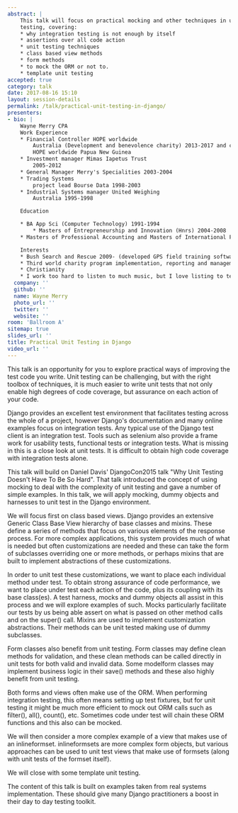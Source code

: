 ```yaml
---
abstract: |
    This talk will focus on practical mocking and other techniques in unit
    testing, covering:
    * why integration testing is not enough by itself
    * assertions over all code action
    * unit testing techniques
    * class based view methods
    * form methods
    * to mock the ORM or not to.
    * template unit testing
accepted: true
category: talk
date: 2017-08-16 15:10
layout: session-details
permalink: /talk/practical-unit-testing-in-django/
presenters:
- bio: |
    Wayne Merry CPA
    Work Experience
    * Financial Controller HOPE worldwide
        Australia (Development and benevolence charity) 2013-2017 and consultant to
        HOPE worldwide Papua New Guinea
    * Investment manager Mimas Iapetus Trust
        2005-2012
    * General Manager Merry's Specialities 2003-2004
    * Trading Systems
        project lead Bourse Data 1998-2003
    * Industrial Systems manager United Weighing
        Australia 1995-1998

    Education

    * BA App Sci (Computer Technology) 1991-1994
        * Masters of Entrepreneurship and Innovation (Hnrs) 2004-2008
    * Masters of Professional Accounting and Masters of International Finance (2010-2012)

    Interests
    * Bush Search and Rescue 2009- (developed GPS field training software using Django, first used 2011, and still in use)
    * Third world charity program implementation, reporting and management
    * Christianity
    * I work too hard to listen to much music, but I love listing to techno while programming in Django!
  company: ''
  github: ''
  name: Wayne Merry
  photo_url: ''
  twitter: ''
  website: ''
room: 'Ballroom A'
sitemap: true
slides_url: ''
title: Practical Unit Testing in Django
video_url: ''
---
```


This talk is an opportunity for you to explore practical ways of improving the test code you write. Unit testing can be challenging, but with the right toolbox of techniques, it is much easier to write unit tests that not only enable high degrees of code coverage, but assurance on each action of your code.

Django provides an excellent test environment that facilitates testing across the whole of a project, however Django's documentation and many online examples focus on integration tests. Any typical use of the Django test client is an integration test. Tools such as selenium also provide a frame work for usability tests, functional tests or integration tests. What is missing in this is a close look at unit tests. It is difficult to obtain high code coverage with integration tests alone.

This talk will build on Daniel Davis' DjangoCon2015 talk "Why Unit Testing Doesn't Have To Be So Hard". That talk introduced the concept of using mocking to deal with the complexity of unit testing and gave a number of simple examples. In this talk, we will apply mocking, dummy objects and harnesses to unit test in the Django environment.

We will focus first on class based views. Django provides an extensive Generic Class Base View hierarchy of base classes and mixins. These define a series of methods that focus on various elements of the response process. For more complex applications, this system provides much of what is needed but often customizations are needed and these can take the form of subclasses overriding one or more methods, or perhaps mixins that are built to implement abstractions of these customizations.

In order to unit test these customizations, we want to place each individual method under test. To obtain strong assurance of code performance, we want to place under test each action of the code, plus its coupling with its base class(es). A test harness, mocks and dummy objects all assist in this process and we will explore examples of such. Mocks particularly facilitate our tests by us being able assert on what is passed on other method calls and on the super() call. Mixins are used to implement customization abstractions. Their methods can be unit tested making use of dummy subclasses.

Form classes also benefit from unit testing. Form classes may define clean methods for validation, and these clean methods can be called directly in unit tests for both valid and invalid data. Some modelform classes may implement business logic in their save() methods and these also highly benefit from unit testing.

Both forms and views often make use of the ORM. When performing integration testing, this often means setting up test fixtures, but for unit testing it might be much more efficient to mock out ORM calls such as filter(), all(), count(), etc. Sometimes code under test will chain these ORM functions and this also can be mocked.

We will then consider a more complex example of a view that makes use of an inlineformset. inlineformsets are more complex form objects, but various approaches can be used to unit test views that make use of formsets (along with unit tests of the formset itself).

We will close with some template unit testing.

The content of this talk is built on examples taken from real systems implementation. These should give many Django practitioners a boost in their day to day testing toolkit.
